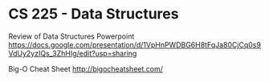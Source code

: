 # CS 225 - Data Structures

Review of Data Structures Powerpoint
https://docs.google.com/presentation/d/1VpHnPWDBG6H8tFqJa80CjCq0s9VdUy2yzIQs_3ZhHIg/edit?usp=sharing

Big-O Cheat Sheet
http://bigocheatsheet.com/
